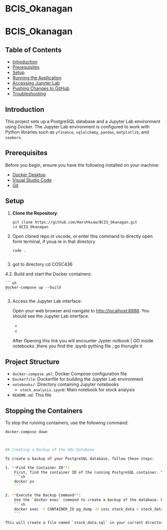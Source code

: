 # BCIS_Okanagan
# BCIS_Okanagan

## Table of Contents
- [Introduction](#introduction)
- [Prerequisites](#prerequisites)
- [Setup](#setup)
- [Running the Application](#running-the-application)
- [Accessing Jupyter Lab](#accessing-jupyter-lab)
- [Pushing Changes to GitHub](#pushing-changes-to-github)
- [Troubleshooting](#troubleshooting)

## Introduction
This project sets up a PostgreSQL database and a Jupyter Lab environment using Docker. The Jupyter Lab environment is configured to work with Python libraries such as `yfinance`, `sqlalchemy`, `pandas`, `matplotlib`, and `seaborn`.

## Prerequisites
Before you begin, ensure you have the following installed on your machine:
- [Docker Desktop](https://www.docker.com/products/docker-desktop)
- [Visual Studio Code](https://code.visualstudio.com/)
- [Git](https://git-scm.com/)

## Setup
1. **Clone the Repository**:
   ```sh
   git clone https://github.com/Harshksaw/BCIS_Okanagan.git
   cd BCIS_Okanagan

2. Open cloned repo in vscode, or enter this command to directly open form terminal, if youa re in that directory

    ```
    code .


3. got to directory 
cd COSC436

4.2. Build and start the Docker containers:

    ```sh
    docker-compose up --build
    ```

3. Access the Jupyter Lab interface:

    Open your web browser and navigate to [http://localhost:8888](http://localhost:8888). You should see the Jupyter Lab interface.

   -
   -
   After Opening this link you will encounter Jypter notbook | GO inside notebooks ,there you find the .ipynb pything file , go thorught it
   

## Project Structure

- `docker-compose.yml`: Docker Compose configuration file
- `Dockerfile`: Dockerfile for building the Jupyter Lab environment
- `notebooks/`: Directory containing Jupyter notebooks
  - `stock_analysis.ipynb`: Main notebook for stock analysis
- `README.md`: This file

## Stopping the Containers

To stop the running containers, use the following command:

```sh
docker-compose down



## Creating a Backup of the SQL Database

To create a backup of your PostgreSQL database, follow these steps:

1. **Find the Container ID**:
    First, find the container ID of the running PostgreSQL container. You can do this by listing all running containers:
    ```sh
    docker ps
    ```

2. **Execute the Backup Command**:
    Use the `docker exec` command to create a backup of the database. Replace `CONTAINER_ID` with the actual container ID from the previous step:
    ```sh
    docker exec -t CONTAINER_ID pg_dump -U cosc stock_data > stock_data.sql
    ```

This will create a file named `stock_data.sql` in your current directory containing the backup of your PostgreSQL database.